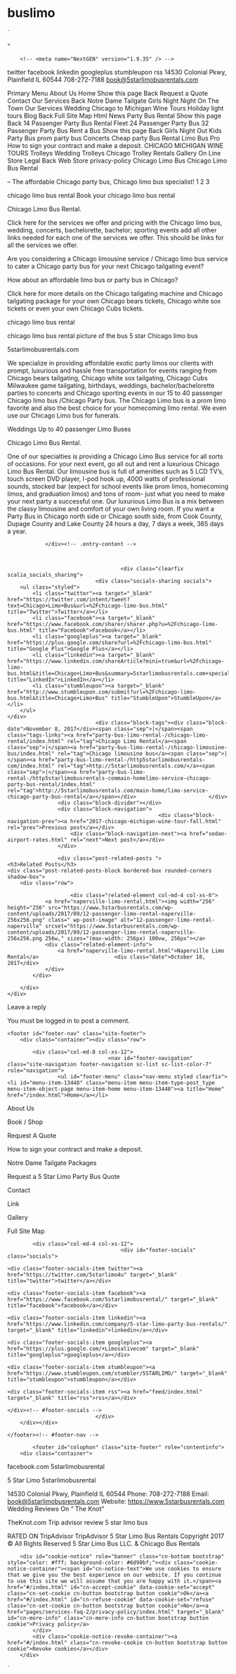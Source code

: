 # buslimo 
`

“

<!--[if lt IE 9]>
<script src="https://www.5starbusrentals.com/wp-content/themes/scalia_pre/js/html5.js"></script>
<![endif]-->
<title>Chicago Limo Bus – Party Bus Rental Chicago Wedding Transportation Trolley</title>
























































































        <!-- <meta name="NextGEN" version="1.9.35" /> -->
twitter
facebook
linkedin
googleplus
stumbleupon
rss
14530 Colonial Pkwy, Plainfield IL 60544
708-272-7188
book@5starlimobusrentals.com
  
 
Primary Menu
About Us
Home
Show this page
Back
Request a Quote
Contact
Our Services
Back
Notre Dame Tailgate
Girls Night
Night On The Town
Our Services Wedding
Chicago to Michigan Wine Tours
Holiday light tours
Blog
Back
Full Site Map Html
News
Party Bus Rental
Show this page
Back
14 Passenger Party Bus Rental Fleet
24 Passenger Party Bus
32 Passenger Party Bus
Rent a Bus
Show this page
Back
Girls Night Out
Kids Party Bus prom party bus
Concerts
Cheap party Bus Rental
Limo Bus Pro
How to sign your contract and make a deposit.
CHICAGO MICHIGAN WINE TOURS
Trolleys
Wedding Trolleys
Chicago Trolley Rentals
Gallery
On Line Store
Legal
Back
Web Store
privacy-policy
Chicago Limo Bus
Chicago Limo Bus Rental
 
– The affordable Chicago party bus, Chicago limo bus specialist!
1
2
3
 
 
chicago limo bus rental
Book your chicago limo bus rental

Chicago Limo Bus Rental.

Click here for the services we offer and pricing with the Chicago limo bus, wedding, concerts, bachelorette, bachelor; sporting events add all other links needed for each one of the services we offer. This should be links for all the services we offer.

Are you considering a Chicago limousine service / Chicago limo bus service to cater a Chicago party bus for your next Chicago tailgating event?

How about an affordable limo bus or party bus in Chicago?

Click here for more details on the Chicago tailgating machine and Chicago tailgating package for your own Chicago bears tickets, Chicago white sox tickets or even your own Chicago Cubs tickets.

chicago limo bus rental

 chicago limo bus rental picture of the bus
5 star Chicago limo bus

5starlimobusrentals.com

We specialize in providing affordable exotic party limos our clients with prompt, luxurious and hassle free transportation for events ranging from Chicago bears tailgating, Chicago white sox tailgating, Chicago Cubs Milwaukee game tailgating, birthdays, weddings, bachelor/bachelorette parties to concerts and Chicago sporting events in our 15 to 40 passenger Chicago limo bus /Chicago Party bus. The Chicago Limo bus is a prom limo favorite and also the best choice for your homecoming limo rental. We even use our Chicago Limo bus for funerals.

Weddings
Up to 40 passenger Limo Buses

Chicago Limo Bus Rental.

One of our specialties is providing a Chicago Limo Bus service for all sorts of occasions. For your next event, go all out and rent a luxurious Chicago Limo Bus Rental. Our limousine bus is full of amenities such as 5 LCD TV’s, touch screen DVD player, I-pod hook up, 4000 watts of professional sounds, stocked bar (expect for school events like prom limos, homecoming limos, and graduation limos) and tons of room- just what you need to make your next party a successful one. Our luxurious Limo Bus is a mix between the classy limousine and comfort of your own living room. If you want a Party Bus in Chicago north side or Chicago south side, from Cook County, Dupage County and Lake County 24 hours a day, 7 days a week, 365 days a year.   

                </div><!-- .entry-content -->



                                        <div class="clearfix scalia_socials_sharing">
                                <div class="socials-sharing socials">
        <ul class="styled">
            <li class="twitter"><a target="_blank" href="https://twitter.com/intent/tweet?text=Chicago+Limo+Bus&url=%2Fchicago-limo-bus.html" title="Twitter">Twitter</a></li>
            <li class="facebook"><a target="_blank" href="https://www.facebook.com/sharer/sharer.php?u=%2Fchicago-limo-bus.html" title="Facebook">Facebook</a></li>
            <li class="googleplus"><a target="_blank" href="https://plus.google.com/share?url=%2Fchicago-limo-bus.html" title="Google Plus">Google Plus</a></li>
            <li class="linkedin"><a target="_blank" href="https://www.linkedin.com/shareArticle?mini=true&url=%2Fchicago-limo-bus.html&title=Chicago+Limo+Bus&summary=5starlimobusrentals.com+specializes+Chicago+Limo+Bus+Rentals+in+providing+affordable+exotic+party+limos+our+clients+with+prompt%2C+luxurious+and+hassle+free+transportation" title="LinkedIn">LinkedIn</a></li>
            <li class="stumbleupon"><a target="_blank" href="http://www.stumbleupon.com/submit?url=%2Fchicago-limo-bus.html&title=Chicago+Limo+Bus" title="StumbleUpon">StumbleUpon</a></li>
        </ul>
    </div>
                                <div class="block-tags"><div class="block-date">November 8, 2017</div><span class="sep">|</span><span class="tags-links"><a href="party-bus-limo-rental-/chicago-limo-rental/index.html" rel="tag">Chicago Limo Rental</a><span class="sep">|</span><a href="party-bus-limo-rental-/chicago-limousine-bus/index.html" rel="tag">Chicago limousine bus</a><span class="sep">|</span><a href="party-bus-limo-rental-/http5starlimobusrentals-com/index.html" rel="tag">http://5starlimobusrentals.com/</a><span class="sep">|</span><a href="party-bus-limo-rental-/http5starlimobusrentals-commain-homelimo-service-chicago-party-bus-rental/index.html" rel="tag">http://5starlimobusrentals.com/main-home/limo-service-chicago-party-bus-rental</a></span></div>                       </div>
                    <div class="block-divider"></div>
                    <div class="block-navigation">
                                                    <div class="block-navigation-prev"><a href="2017-chicago-michigan-wine-tour-fall.html" rel="prev">Previous post</a></div>
                        <div class="block-navigation-next"><a href="sedan-airport-rates.html" rel="next">Next post</a></div>
                    </div>

                    <div class="post-related-posts ">
    <h3>Related Posts</h3>
    <div class="post-related-posts-block bordered-box rounded-corners shadow-box">
        <div class="row">

                        <div class="related-element col-md-4 col-xs-6">
                <a href="naperville-limo-rental.html"><img width="256" height="256" src="https://www.5starbusrentals.com/wp-content/uploads/2017/09/12-passenger-limo-rental-naperville-256x256.png" class=" wp-post-image" alt="12-passenger-limo-rental-naperville" srcset="https://www.5starbusrentals.com/wp-content/uploads/2017/09/12-passenger-limo-rental-naperville-256x256.png 256w," sizes="(max-width: 256px) 100vw, 256px"></a>
                <div class="related-element-info">
                    <a href="naperville-limo-rental.html">Naperville Limo Rental</a>                        <div class="date">October 18, 2017</div>
                </div>
            </div>

        </div>
    </div>
</div>
Leave a reply

You must be logged in to post a comment.
    </div><!-- #main -->



    <footer id="footer-nav" class="site-footer">
        <div class="container"><div class="row">

            <div class="col-md-8 col-xs-12">
                                    <nav id="footer-navigation" class="site-navigation footer-navigation sc-list sc-list-color-7" role="navigation">
                    <ul id="footer-menu" class="nav-menu styled clearfix"><li id="menu-item-13448" class="menu-item menu-item-type-post_type menu-item-object-page menu-item-home menu-item-13448"><a title="Home" href="/index.html">Home</a></li>
About Us

Book / Shop

Request A Quote

How to sign your contract and make a deposit.

Notre Dame Tailgate Packages

Request a 5 Star Limo Party Bus Quote

Contact

Link

Gallery

Full Site Map




            <div class="col-md-4 col-xs-12">
                                        <div id="footer-socials" class="socials">
                                                                                                        <div class="footer-socials-item twitter"><a href="https://twitter.com/5starlimo4u" target="_blank" title="twitter">twitter</a></div>
                                                                                                                                            <div class="footer-socials-item facebook"><a href="https://www.facebook.com/5starlimobusrental/" target="_blank" title="facebook">facebook</a></div>
                                                                                                                                            <div class="footer-socials-item linkedin"><a href="https://www.linkedin.com/company/5-star-limo-party-bus-rentals/" target="_blank" title="linkedin">linkedin</a></div>
                                                                                                                                            <div class="footer-socials-item googleplus"><a href="https://plus.google.com/+Limosalivecom" target="_blank" title="googleplus">googleplus</a></div>
                                                                                                                                            <div class="footer-socials-item stumbleupon"><a href="https://www.stumbleupon.com/stumbler/5STARLIMO/" target="_blank" title="stumbleupon">stumbleupon</a></div>
                                                                                                                                            <div class="footer-socials-item rss"><a href="feed/index.html" target="_blank" title="rss">rss</a></div>
                                                                                                                        </div><!-- #footer-socials -->
                                </div>
        </div></div>

    </footer><!-- #footer-nav -->

            <footer id="colophon" class="site-footer" role="contentinfo">
        <div class="container">
facebook.com 5starlimobusrental


5 Star Limo 5starlimobusrental

14530 Colonial Pkwy, Plainfield IL 60544
Phone: 708-272-7188
Email: book@5starlimobusrentals.com
Website: https://www.5starbusrentals.com
Wedding Reviews On “ The Knot”

TheKnot.com
Trip advisor review 5 star limo bus


RATED ON
 TripAdvisor TripAdvisor
5 Star Limo Bus Rentals
Copyright 2017 © All Rights Reserved 5 Star Limo Bus LLC. & Chicago Bus Rentals


        <div id="cookie-notice" role="banner" class="cn-bottom bootstrap" style="color: #fff; background-color: #6d98bf;"><div class="cookie-notice-container"><span id="cn-notice-text">We use cookies to ensure that we give you the best experience on our website. If you continue to use this site we will assume that you are happy with it.</span><a href="#/index.html" id="cn-accept-cookie" data-cookie-set="accept" class="cn-set-cookie cn-button bootstrap button cookie">Ok</a><a href="#/index.html" id="cn-refuse-cookie" data-cookie-set="refuse" class="cn-set-cookie cn-button bootstrap button cookie">No</a><a href="pages/services-faq-2/privacy-policy/index.html" target="_blank" id="cn-more-info" class="cn-more-info cn-button bootstrap button cookie">Privacy policy</a>
            </div>
            <div class="cookie-notice-revoke-container"><a href="#/index.html" class="cn-revoke-cookie cn-button bootstrap button cookie">Revoke cookies</a></div>
        </div>
`

